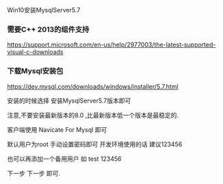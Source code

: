 

Win10安装MysqlServer5.7

### 需要C++ 2013的组件支持

https://support.microsoft.com/en-us/help/2977003/the-latest-supported-visual-c-downloads

### 下载Mysql安装包

https://dev.mysql.com/downloads/windows/installer/5.7.html

安装的时候选择 安装MysqlServer5.7版本即可

注意,不要安装最新版本的8.0 ,比最新版本低一个版本是最稳定的.

客户端使用 Navicate For Mysql 即可

默认用户为root  手动设置密码即可  开发环境使用的话 建议123456

也可以再添加一个备用用户  如 test   123456

下一步 下一步 即可.
